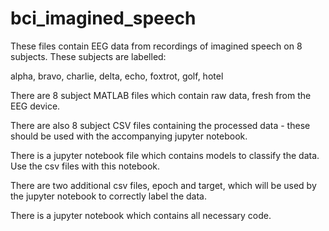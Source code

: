 # bci_imagined_speech

These files contain EEG data from recordings of imagined speech on 8 subjects. These subjects are labelled:

alpha, bravo, charlie, delta, echo, foxtrot, golf, hotel

There are 8 subject MATLAB files which contain raw data, fresh from the EEG device.

There are also 8 subject CSV files containing the processed data - these should be used with the accompanying jupyter notebook.

There is a jupyter notebook file which contains models to classify the data. Use the csv files with this notebook.

There are two additional csv files, epoch and target, which will be used by the jupyter notebook to correctly label the data.

There is a jupyter notebook which contains all necessary code.
